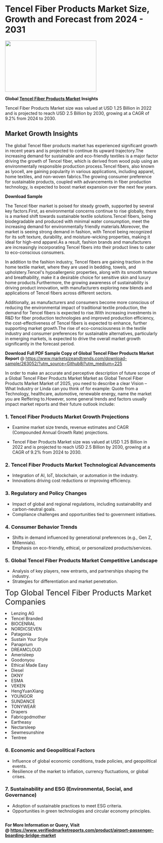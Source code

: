 <H1>Tencel Fiber Products Market Size, Growth and Forecast from 2024 - 2031</H1><img class="aligncenter size-medium wp-image-584254" src="https://thirdeyenews.in/wp-content/uploads/2024/09/Global-Market-Research-300x168.jpeg" alt="" width="300" height="168" /><p><strong>Global&nbsp;<a href="https://www.marketsizeandtrends.com/download-sample/263052/?utm_source=Github8j?utm_medium=225">Tencel Fiber Products Market</a> Insights</strong></p><p>Tencel Fiber Products Market size was valued at USD 1.25 Billion in 2022 and is projected to reach USD 2.5 Billion by 2030, growing at a CAGR of 9.2% from 2024 to 2030.</p><p><h2>Market Growth Insights</h2> <p>The global Tencel fiber products market has experienced significant growth in recent years and is projected to continue its upward trajectory.The increasing demand for sustainable and eco-friendly textiles is a major factor driving the growth of Tencel fiber, which is derived from wood pulp using an environmentally responsible production process.Tencel fibers, also known as lyocell, are gaining popularity in various applications, including apparel, home textiles, and non-woven fabrics.The growing consumer preference for sustainable products, coupled with advancements in fiber production technology, is expected to boost market expansion over the next few years.</p> <p><strong>Download Sample</strong></p> <p>The Tencel fiber market is poised for steady growth, supported by several key factors.First, as environmental concerns continue to rise globally, there is a marked shift towards sustainable textile solutions.Tencel fibers, being biodegradable and produced with minimal water consumption, meet the increasing demand for environmentally friendly materials.Moreover, the market is seeing strong demand in fashion, with Tencel being recognized for its soft texture, durability, and moisture-wicking properties, making it ideal for high-end apparel.As a result, fashion brands and manufacturers are increasingly incorporating Tencel fibers into their product lines to cater to eco-conscious consumers.</p> <p>In addition to the fashion industry, Tencel fibers are gaining traction in the home textile market, where they are used in bedding, towels, and upholstery.Tencel's hypoallergenic properties, along with its smooth texture and breathability, make it a desirable choice for sensitive skin and luxury home products.Furthermore, the growing awareness of sustainability is driving product innovation, with manufacturers exploring new blends and applications of Tencel fibers across different sectors.</p> <p>Additionally, as manufacturers and consumers become more conscious of reducing the environmental impact of traditional textile production, the demand for Tencel fibers is expected to rise.With increasing investments in R&D for fiber production technologies and improved production efficiency, the cost-effectiveness of Tencel fibers is expected to enhance, further supporting market growth.The rise of eco-consciousness in the textile industry and consumer preferences for sustainable alternatives, particularly in emerging markets, is expected to drive the overall market growth significantly in the forecast period.</p> <p><span class=""><strong>Download Full PDF Sample Copy of Global Tencel Fiber Products Market Report</strong> @ <a href="https://www.marketsizeandtrends.com/download-sample/263052/?utm_source=Github8j?utm_medium=225" target="_blank">https://www.marketsizeandtrends.com/download-sample/263052/?utm_source=Github8j?utm_medium=225</a></span></p><p>In order to make an accurate and perceptive description of future scope of a Global&nbsp;Tencel Fiber Products Market Market as Global&nbsp;Tencel Fiber Products Market Market of 2025, you need to describe a clear Vision &ndash; What Industry or Linda can you think of for example: Quote from a Technology, healthcare, automotive, renewable energy, name the market you are Reffering to.However, some general trends and factors usually impact market reports and their future outlook include:</p><h3>1.&nbsp;<strong>Tencel Fiber Products Market Growth Projections</strong></h3><ul><li>Examine market size trends, revenue estimates and CAGR (Compounded Annual Growth Rate) projections.</li><li><p>Tencel Fiber Products Market size was valued at USD 1.25 Billion in 2022 and is projected to reach USD 2.5 Billion by 2030, growing at a CAGR of 9.2% from 2024 to 2030.</p></li></ul><h3>2.&nbsp;<strong>Tencel Fiber Products Market Technological Advancements</strong></h3><ul><li>Integration of AI, IoT, blockchain, or automation in the industry.</li><li>Innovations driving cost reductions or improving efficiency.</li></ul><h3>3.&nbsp;<strong>Regulatory and Policy Changes</strong></h3><ul><li>Impact of global and regional regulations, including sustainability and carbon-neutral goals.</li><li>Compliance challenges and opportunities tied to government initiatives.</li></ul><h3>4.&nbsp;<strong>Consumer Behavior Trends</strong></h3><ul><li>Shifts in demand influenced by generational preferences (e.g., Gen Z, Millennials).</li><li>Emphasis on eco-friendly, ethical, or personalized products/services.</li></ul><h3>5.&nbsp;<strong>Global Tencel Fiber Products Market Competitive Landscape</strong></h3><ul><li>Analysis of key players, new entrants, and partnerships shaping the industry.</li><li>Strategies for differentiation and market penetration.</li></ul><p data-pm-slice="1 1 []"><span style="color: inherit; font-family: inherit; font-size: 25px;">Top Global Tencel Fiber Products Market Companies</span></p><div class="" data-test-id=""><p><li>Lenzing AG</li><li> Tencel Branded</li><li> BIOCENRAL</li><li> NORDICSEVEN</li><li> Patagonia</li><li> Sustain Your Style</li><li> Panaprium</li><li> DREAMCLOUD</li><li> Amerisleep</li><li> Goodonyou</li><li> Ethical Made Easy</li><li> Diesel</li><li> DKNY</li><li> ESMA</li><li> VEKEN</li><li> HengYuanXiang</li><li> YOUNGOR</li><li> SUNDANCE</li><li> TONYWEAR</li><li> Drapers</li><li> Fabricgodmother</li><li> Eartheasy</li><li> Nectarsleep</li><li> Sewmesunshine</li><li> Tentree</li></p></div><h3>6.&nbsp;<strong>Economic and Geopolitical Factors</strong></h3><ul><li>Influence of global economic conditions, trade policies, and geopolitical events.</li><li>Resilience of the market to inflation, currency fluctuations, or global crises.</li></ul><h3>7.&nbsp;<strong>Sustainability and ESG (Environmental, Social, and Governance)</strong></h3><ul><li>Adoption of sustainable practices to meet ESG criteria.</li><li>Opportunities in green technologies and circular economy principles.</li></ul><h2><strong style="font-size: 14px;">For More Information or Query, Visit @&nbsp;</strong><a style="background-color: #ffffff; font-size: 14px;" href="https://www.marketsizeandtrends.com/report/tencel-fiber-products-market/" target="_blank">https://www.verifiedmarketreports.com/product/airport-passenger-boarding-bridge-market</a></h2>